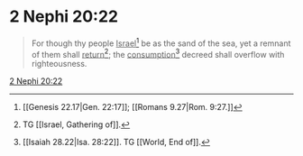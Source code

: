 # 2 Nephi 20:22

> For though thy people <u>Israel</u>[^a] be as the sand of the sea, yet a remnant of them shall <u>return</u>[^b]; the <u>consumption</u>[^c] decreed shall overflow with righteousness.

[2 Nephi 20:22](https://www.churchofjesuschrist.org/study/scriptures/bofm/2-ne/20?lang=eng&id=p22#p22)


[^a]: [[Genesis 22.17|Gen. 22:17]]; [[Romans 9.27|Rom. 9:27.]]
[^b]: TG [[Israel, Gathering of]].
[^c]: [[Isaiah 28.22|Isa. 28:22]]. TG [[World, End of]].
